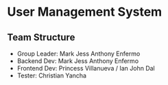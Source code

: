 # User Management System

## Team Structure
- Group Leader: Mark Jess Anthony Enfermo
- Backend Dev: Mark Jess Anthony Enfermo
- Frontend Dev: Princess Villanueva / Ian John Dal
- Tester: Christian Yancha
